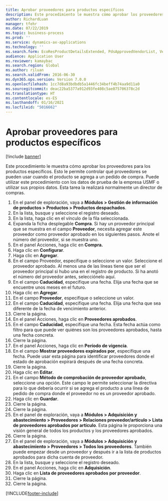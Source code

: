```yaml
---
title: Aprobar proveedores para productos específicos
description: Este procedimiento le muestra cómo aprobar los proveedores para los productos específicos.
author: RichardLuan
manager: tfehr
ms.date: 07/22/2019
ms.topic: business-process
ms.prod: ''
ms.service: dynamics-ax-applications
ms.technology: ''
ms.search.form: EcoResProductDetailsExtended, PdsApprovedVendorList, VendTable
audience: Application User
ms.reviewer: kamaybac
ms.search.region: Global
ms.author: riluan
ms.search.validFrom: 2016-06-30
ms.dyn365.ops.version: Version 7.0.0
ms.openlocfilehash: 1cc7d8a93bdbdb5a1446fc34beff4b74aa9d11a0
ms.sourcegitcommit: deac22ba5377a912d93fe408c5ae875706378c2d
ms.translationtype: HT
ms.contentlocale: es-ES
ms.lasthandoff: 01/16/2021
ms.locfileid: "5016662"
---
```

# <a name="approve-vendors-for-specific-products"></a>Aprobar proveedores para productos específicos

[!include [banner](../../includes/banner.md)]

Este procedimiento le muestra cómo aprobar los proveedores para los productos específicos. Esto le permite controlar qué proveedores se pueden usar cuando el producto se agrega a un pedido de compra. Puede utilizar este procedimiento con los datos de prueba de la empresa USMF o utilizar sus propios datos. Esta tarea la realizará normalmente un director de compras.

1. En el panel de exploración, vaya a **Módulos > Gestión de información de productos > Productos > Productos despachados**.
2. En la lista, busque y seleccione el registro deseado.
3. En la lista, haga clic en el vínculo de la fila seleccionada.
4. Expanda la ficha desplegable **Compra**. Si hay un proveedor principal que se muestra en el campo **Proveedor**, necesita agregar este proveedor como proveedor aprobado en los siguientes pasos. Anote el número del proveedor, si se muestra uno.  
5. En el panel Acciones, haga clic en **Compra.**
6. Haga clic en **Configurar**.
7. Haga clic en **Agregar**.
8. En el campo Proveedor, especifique o seleccione un valor. Seleccione el proveedor aprobado. Al menos una de las líneas tiene que ser el proveedor principal si hubo una en el registro de producto. Si ha anotó el número del proveedor antes, selecciónelo aquí.  
9. En el campo **Caducidad**, especifique una fecha. Elija una fecha que se encuentre unos meses en el futuro.  
10. Haga clic en **Agregar**.
11. En el campo **Proveedor**, especifique o seleccione un valor.
12. En el campo **Caducidad**, especifique una fecha. Elija una fecha que sea diferente de la fecha de vencimiento anterior.  
13. Cierre la página.
14. En el panel Acciones, haga clic en **Proveedores aprobados**.
15. En el campo **Caducidad**, especifique una fecha. Esta fecha actúa como filtro para que puede ver quiénes son los proveedores aprobados, hasta una fecha concreta.  
16. Cierre la página.
17. En el panel Acciones, haga clic en **Período de vigencia**.
18. En el campo **Mostrar proveedores expirados por**, especifique una fecha. Puede usar esta página para identificar proveedores donde el estado de aprobación expirará después de una fecha concreta.  
19. Cierre la página.
20. Haga clic en **Editar**.
21. En el campo **Método de comprobación de proveedor aprobado**, seleccione una opción. Este campo le permite seleccionar la directiva para lo que debería ocurrir si se agrega el producto a una línea de pedido de compra donde el proveedor no es un proveedor aprobado.  
22. Haga clic en **Guardar**.
23. Cierre la página.
24. Cierre la página.
25. En el panel de exploración, vaya a **Módulos > Adquisición y abastecimiento > Proveedores > Relaciones proveedor/artículo > Lista de proveedores aprobados por artículo**. Esta página le proporciona una visión general de todos los productos y los proveedores aprobados.  
26. Cierre la página.
27. En el panel de exploración, vaya a **Módulos > Adquisición y abastecimiento > Proveedores > Todos los proveedores**. También puede empezar desde un proveedor y después ir a la lista de productos aprobados para dicha cuenta de proveedor.  
28. En la lista, busque y seleccione el registro deseado.
29. En el panel Acciones, haga clic en **Adquisición**.
30. Haga clic en **Lista de proveedores aprobados por proveedor**.
31. Cierre la página.
32. Cierre la página.



[!INCLUDE[footer-include](../../../includes/footer-banner.md)]